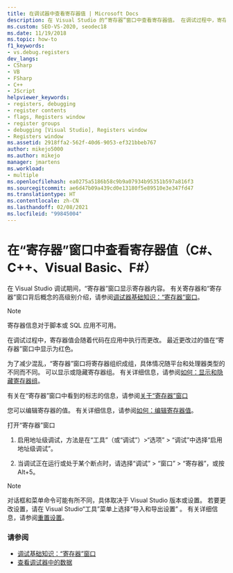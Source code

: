 ```yaml
---
title: 在调试器中查看寄存器值 | Microsoft Docs
description: 在 Visual Studio 的“寄存器”窗口中查看寄存器值。 在调试过程中，寄存器值会随着代码在应用中执行而更改。
ms.custom: SEO-VS-2020, seodec18
ms.date: 11/19/2018
ms.topic: how-to
f1_keywords:
- vs.debug.registers
dev_langs:
- CSharp
- VB
- FSharp
- C++
- JScript
helpviewer_keywords:
- registers, debugging
- register contents
- flags, Registers window
- register groups
- debugging [Visual Studio], Registers window
- Registers window
ms.assetid: 2918ffa2-562f-40d6-9053-ef321bbeb767
author: mikejo5000
ms.author: mikejo
manager: jmartens
ms.workload:
- multiple
ms.openlocfilehash: ea0275a5186b58c9b9a07934b95351b597a816f3
ms.sourcegitcommit: ae6d47b09a439cd0e13180f5e89510e3e347fd47
ms.translationtype: HT
ms.contentlocale: zh-CN
ms.lasthandoff: 02/08/2021
ms.locfileid: "99845004"
---
```

# <a name="view-register-values-in-the-registers-window-c-c-visual-basic-f"></a>在“寄存器”窗口中查看寄存器值（C#、C++、Visual Basic、F#）

在 Visual Studio 调试期间，“寄存器”窗口显示寄存器内容。 有关寄存器和“寄存器”窗口背后概念的高级别介绍，请参阅[调试器基础知识：“寄存器”窗口](../debugger/debugging-basics-registers-window.md)。

> [!NOTE]
> 寄存器信息对于脚本或 SQL 应用不可用。

在调试过程中，寄存器值会随着代码在应用中执行而更改。 最近更改过的值在“寄存器”窗口中显示为红色。

为了减少混乱，“寄存器”窗口将寄存器组织成组，具体情况随平台和处理器类型的不同而不同。 可以显示或隐藏寄存器组。 有关详细信息，请参阅[如何：显示和隐藏寄存器组](../debugger/how-to-display-and-hide-register-groups.md)。

有关在“寄存器”窗口中看到的标志的信息，请参阅[关于“寄存器”窗口](../debugger/debugging-basics-registers-window.md)

您可以编辑寄存器的值。 有关详细信息，请参阅[如何：编辑寄存器值](../debugger/how-to-edit-a-register-value.md)。

打开“寄存器”窗口

1. 启用地址级调试，方法是在“工具”（或“调试”）>“选项” > “调试”中选择“启用地址级调试”。

1. 当调试正在运行或处于某个断点时，请选择“调试” > “窗口” > “寄存器”，或按 Alt+5。

>[!NOTE]
>对话框和菜单命令可能有所不同，具体取决于 Visual Studio 版本或设置。 若要更改设置，请在 Visual Studio“工具”菜单上选择“导入和导出设置” 。 有关详细信息，请参阅[重置设置](../ide/environment-settings.md#reset-settings)。

### <a name="see-also"></a>请参阅

- [调试基础知识：“寄存器”窗口](../debugger/debugging-basics-registers-window.md)
- [查看调试器中的数据](../debugger/viewing-data-in-the-debugger.md)
